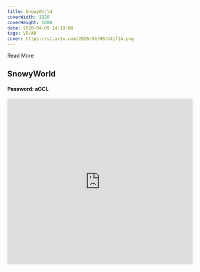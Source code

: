 ```yaml
---
title: SnowyWorld
coverWidth: 1920
coverHeight: 1080
date: 2020-04-09 14:19:08
tags: VR/AR
cover: https://s1.ax1x.com/2020/04/09/G4jf1A.png
---
```


Read More
<!-- more -->

## SnowyWorld
#### Password: aGCL

<iframe style="width:100%;height:450px;box-shadow:0px 0px 10px #eee;" src="http://mofang.qq.com/index/model?modelID=10156" frameborder="0" allowvr allowfullscreen mozallowfullscreen webkitallowfullscreen></iframe>